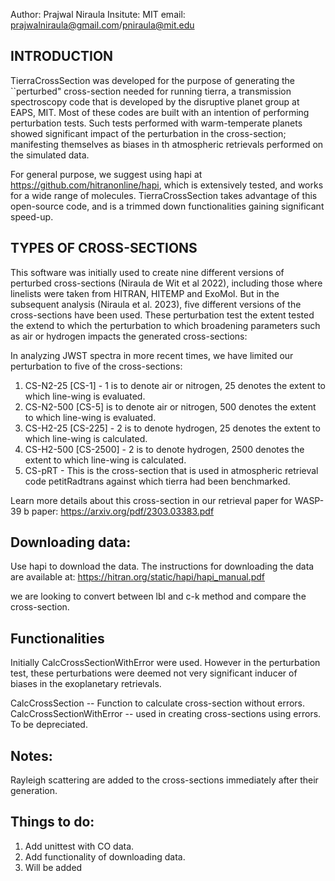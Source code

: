 
Author: Prajwal Niraula
Insitute: MIT
email: prajwalniraula@gmail.com/pniraula@mit.edu


## INTRODUCTION

TierraCrossSection was developed for the purpose of generating the ``perturbed" cross-section needed for running tierra, a transmission spectroscopy code that is developed by the disruptive planet group at EAPS, MIT. Most of these codes are built with an intention of performing perturbation tests. Such tests performed with warm-temperate planets showed significant impact of the perturbation in the cross-section; manifesting themselves as biases in th atmospheric retrievals performed on the simulated data. 

For general purpose, we suggest using hapi at https://github.com/hitranonline/hapi, which is extensively tested, and works for a wide range of molecules. TierraCrossSection takes advantage of this open-source code, and is a trimmed down functionalities gaining significant speed-up.


## TYPES OF CROSS-SECTIONS

This software was initially used to create nine different versions of perturbed cross-sections (Niraula de Wit et al 2022), including those where linelists were taken from HITRAN, HITEMP and ExoMol. But in the subsequent analysis (Niraula et al. 2023), five different versions of the cross-sections have been used. These perturbation test the extent tested the extend to which the perturbation to which broadening parameters such as air or hydrogen impacts the generated cross-sections: 

In analyzing JWST spectra in more recent times, we have limited our perturbation to five of the cross-sections:

  1. CS-N2-25 [CS-1] - 1 is to denote air or nitrogen, 25 denotes the extent to which line-wing is evaluated.
  2. CS-N2-500 [CS-5] is to denote air or nitrogen, 500 denotes the extent to which line-wing is evaluated.
  3. CS-H2-25 [CS-225] - 2 is to denote hydrogen, 25 denotes the extent to which line-wing is calculated.
  4. CS-H2-500 [CS-2500] - 2 is to denote hydrogen, 2500 denotes the extent to which line-wing is calculated.
  5. CS-pRT - This is the cross-section that is used in atmospheric retrieval code petitRadtrans against which tierra had been benchmarked.

Learn more details about this cross-section in our retrieval paper for WASP-39 b paper: https://arxiv.org/pdf/2303.03383.pdf


## Downloading data:

Use hapi to download the data. The instructions for downloading the data are available at: https://hitran.org/static/hapi/hapi_manual.pdf

 we are looking to convert between lbl and c-k method and compare the cross-section. 


## Functionalities

Initially CalcCrossSectionWithError were used. However in the perturbation test, these perturbations were deemed not very significant inducer of biases in the exoplanetary retrievals. 

CalcCrossSection -- Function to calculate cross-section without errors.
CalcCrossSectionWithError -- used in creating cross-sections using errors. To be depreciated.

## Notes:
Rayleigh scattering are added to the cross-sections immediately after their generation.

## Things to do:
 1. Add unittest with CO data. 
 2. Add functionality of downloading data.
 3. Will be added  